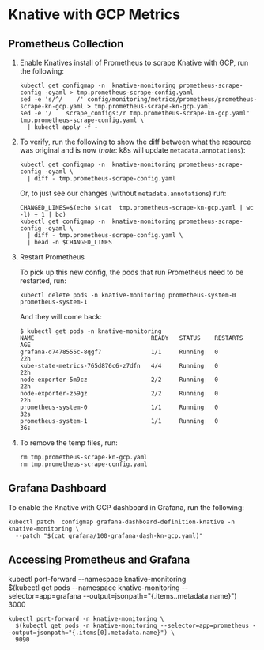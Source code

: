 # Knative with GCP Metrics

## Prometheus Collection

1. Enable Knatives install of Prometheus to scrape Knative with GCP, run the
   following:

   ```shell
   kubectl get configmap -n  knative-monitoring prometheus-scrape-config -oyaml > tmp.prometheus-scrape-config.yaml
   sed -e 's/^/    /' config/monitoring/metrics/prometheus/prometheus-scrape-kn-gcp.yaml > tmp.prometheus-scrape-kn-gcp.yaml
   sed -e '/    scrape_configs:/r tmp.prometheus-scrape-kn-gcp.yaml' tmp.prometheus-scrape-config.yaml \
     | kubectl apply -f -
   ```

2. To verify, run the following to show the diff between what the resource was
   original and is now (_note_: k8s will update `metadata.annotations`):

   ```shell
   kubectl get configmap -n  knative-monitoring prometheus-scrape-config -oyaml \
     | diff - tmp.prometheus-scrape-config.yaml
   ```

   Or, to just see our changes (without `metadata.annotations`) run:

   ```shell
   CHANGED_LINES=$(echo $(cat  tmp.prometheus-scrape-kn-gcp.yaml | wc -l) + 1 | bc)
   kubectl get configmap -n  knative-monitoring prometheus-scrape-config -oyaml \
     | diff - tmp.prometheus-scrape-config.yaml \
     | head -n $CHANGED_LINES
   ```

3. Restart Prometheus

   To pick up this new config, the pods that run Prometheus need to be
   restarted, run:

   ```shell
   kubectl delete pods -n knative-monitoring prometheus-system-0 prometheus-system-1
   ```

   And they will come back:

   ```shell
   $ kubectl get pods -n knative-monitoring
   NAME                                 READY   STATUS    RESTARTS   AGE
   grafana-d7478555c-8qgf7              1/1     Running   0          22h
   kube-state-metrics-765d876c6-z7dfn   4/4     Running   0          22h
   node-exporter-5m9cz                  2/2     Running   0          22h
   node-exporter-z59gz                  2/2     Running   0          22h
   prometheus-system-0                  1/1     Running   0          32s
   prometheus-system-1                  1/1     Running   0          36s
   ```

4. To remove the temp files, run:

   ```shell
   rm tmp.prometheus-scrape-kn-gcp.yaml
   rm tmp.prometheus-scrape-config.yaml
   ```

## Grafana Dashboard

To enable the Knative with GCP dashboard in Grafana, run the following:

```shell
kubectl patch  configmap grafana-dashboard-definition-knative -n knative-monitoring \
  --patch "$(cat grafana/100-grafana-dash-kn-gcp.yaml)"
```

## Accessing Prometheus and Grafana

kubectl port-forward --namespace knative-monitoring \
 \$(kubectl get pods --namespace knative-monitoring --selector=app=grafana
--output=jsonpath="{.items..metadata.name}") \
 3000

```shell
kubectl port-forward -n knative-monitoring \
  $(kubectl get pods -n knative-monitoring --selector=app=prometheus --output=jsonpath="{.items[0].metadata.name}") \
  9090
```
